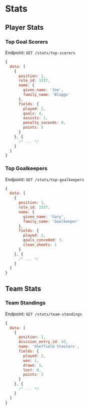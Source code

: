 # Stats

## Player Stats

### Top Goal Scorers

Endpoint: `GET /stats/top-scorers`

```js
{
  data: [
    {
      position: 1,
      role_id: 1337,
      name: {
        given_name: 'Joe',
        family_name: 'Bloggs'
      },
      fields: {
        played: 2,
        goals: 4,
        assists: 1,
        penalty_seconds: 0,
        points: 5
      }
    }, {
      /* ... */
    }
  ]
}
```

### Top Goalkeepers

Endpoint: `GET /stats/top-goalkeepers`

```js
{
  data: [
    {
      position: 1,
      role_id: 1337,
      name: {
        given_name: 'Gary',
        family_name: 'Goalkeeper'
      },
      fields: {
        played: 2,
        goals_conceded: 3,
        clean_sheets: 1
      }
    }, {
      /* ... */
    }
  ]
}
```

## Team Stats

### Team Standings

Endpoint: `GET /stats/team-standings`

```js
{
  data: [
    {
      position: 1,
      division_entry_id: 42,
      name: 'Sheffield Steelers',
      fields: {
        played: 2,
        won: 1,
        drawn: 1,
        lost: 0,
        points: 3
      }
    }, {
      /* ... */
    }
  ]
}
```

